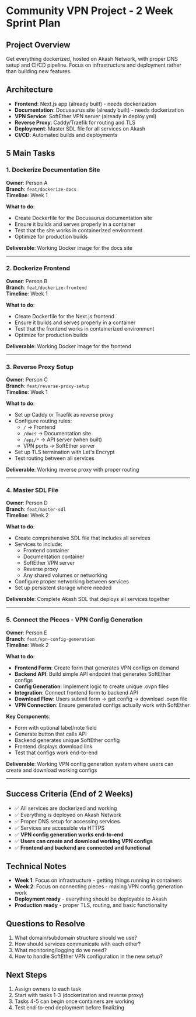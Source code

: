 # Community VPN Project - 2 Week Sprint Plan

## Project Overview
Get everything dockerized, hosted on Akash Network, with proper DNS setup and CI/CD pipeline. Focus on infrastructure and deployment rather than building new features.

## Architecture
- **Frontend**: Next.js app (already built) - needs dockerization
- **Documentation**: Docusaurus site (already built) - needs dockerization  
- **VPN Service**: SoftEther VPN server (already in deploy.yml)
- **Reverse Proxy**: Caddy/Traefik for routing and TLS
- **Deployment**: Master SDL file for all services on Akash
- **CI/CD**: Automated builds and deployments

## 5 Main Tasks

### 1. Dockerize Documentation Site
**Owner**: Person A  
**Branch**: `feat/dockerize-docs`  
**Timeline**: Week 1

**What to do**:
- Create Dockerfile for the Docusaurus documentation site
- Ensure it builds and serves properly in a container
- Test that the site works in containerized environment
- Optimize for production builds

**Deliverable**: Working Docker image for the docs site

---

### 2. Dockerize Frontend
**Owner**: Person B  
**Branch**: `feat/dockerize-frontend`  
**Timeline**: Week 1

**What to do**:
- Create Dockerfile for the Next.js frontend
- Ensure it builds and serves properly in a container
- Test that the frontend works in containerized environment
- Optimize for production builds

**Deliverable**: Working Docker image for the frontend

---

### 3. Reverse Proxy Setup
**Owner**: Person C  
**Branch**: `feat/reverse-proxy-setup`  
**Timeline**: Week 1

**What to do**:
- Set up Caddy or Traefik as reverse proxy
- Configure routing rules:
  - `/` → Frontend
  - `/docs` → Documentation site
  - `/api/*` → API server (when built)
  - VPN ports → SoftEther server
- Set up TLS termination with Let's Encrypt
- Test routing between all services

**Deliverable**: Working reverse proxy with proper routing

---

### 4. Master SDL File
**Owner**: Person D  
**Branch**: `feat/master-sdl`  
**Timeline**: Week 2

**What to do**:
- Create comprehensive SDL file that includes all services
- Services to include:
  - Frontend container
  - Documentation container
  - SoftEther VPN server
  - Reverse proxy
  - Any shared volumes or networking
- Configure proper networking between services
- Set up persistent storage where needed

**Deliverable**: Complete Akash SDL that deploys all services together

---

### 5. Connect the Pieces - VPN Config Generation
**Owner**: Person E  
**Branch**: `feat/vpn-config-generation`  
**Timeline**: Week 2

**What to do**:
- **Frontend Form**: Create form that generates VPN configs on demand
- **Backend API**: Build simple API endpoint that generates SoftEther configs
- **Config Generation**: Implement logic to create unique .ovpn files
- **Integration**: Connect frontend form to backend API
- **Download Flow**: Users submit form → get config → download .ovpn file
- **VPN Connection**: Ensure generated configs actually work with SoftEther

**Key Components**:
- Form with optional label/note field
- Generate button that calls API
- Backend generates unique SoftEther config
- Frontend displays download link
- Test that configs work end-to-end

**Deliverable**: Working VPN config generation system where users can create and download working configs

---

## Success Criteria (End of 2 Weeks)
- ✅ All services are dockerized and working
- ✅ Everything is deployed on Akash Network
- ✅ Proper DNS setup for accessing services
- ✅ Services are accessible via HTTPS
- ✅ **VPN config generation works end-to-end**
- ✅ **Users can create and download working VPN configs**
- ✅ **Frontend and backend are connected and functional**

## Technical Notes
- **Week 1**: Focus on infrastructure - getting things running in containers
- **Week 2**: Focus on connecting pieces - making VPN config generation work
- **Deployment ready** - everything should be deployable to Akash
- **Production ready** - proper TLS, routing, and basic functionality

## Questions to Resolve
1. What domain/subdomain structure should we use?
2. How should services communicate with each other?
3. What monitoring/logging do we need?
4. How to handle SoftEther VPN configuration in the new setup?

## Next Steps
1. Assign owners to each task
2. Start with tasks 1-3 (dockerization and reverse proxy)
3. Tasks 4-5 can begin once containers are working
4. Test end-to-end deployment before finalizing
